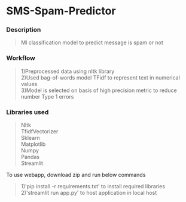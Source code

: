 # SMS-Spam-Predictor

### Description   
>Ml classification model to predict message is spam or not  

### Workflow
>1)Preprocessed data using nltk library  
>2)Used bag-of-words model TFidf to represent text in numerical values  
>3)Model is selected on basis of high precision metric to reduce number Type 1 errors

### Libraries used
>Nltk  
>TfidfVectorizer  
>Sklearn  
>Matplotlib  
>Numpy  
>Pandas  
>Streamlit  


 
To use webapp, download zip and run below commands  
>1)'pip install -r requirements.txt' to install required libraries  
>2)'streamlit run app.py' to host application in local host
 

